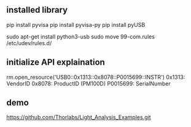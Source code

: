 ## installed library
pip install pyvisa
pip install pyvisa-py
pip install pyUSB

sudo apt-get install python3-usb
sudo move 99-com.rules /etc/udev/rules.d/

## initialize API explaination
rm.open_resource('USB0::0x1313::0x8078::P0015699::INSTR')
0x1313: VendorID
0x8078: ProductID (PM100D)
P0015699: SerialNumber

## demo
https://github.com/Thorlabs/Light_Analysis_Examples.git
